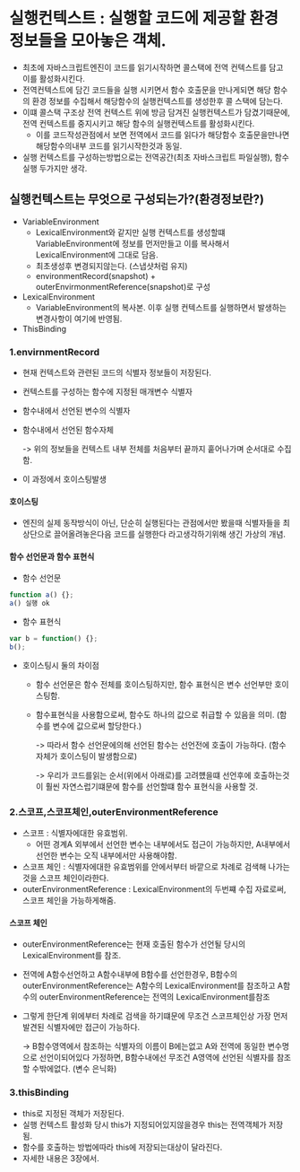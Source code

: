 # 실행컨텍스트 : 실행할 코드에 제공할 환경 정보들을 모아놓은 객체.
- 최초에 자바스크립트엔진이 코드를 읽기시작하면 콜스택에 전역 컨텍스트를 담고 이를 활성화시킨다.
- 전역컨텍스트에 담긴 코드들을 실행 시키면서 함수 호출문을 만나게되면 해당 함수의 환경 정보를 수집해서 해당함수의 실행컨텍스트를 생성한후 콜 스택에 담는다.
- 이떄 콜스택 구조상 전역 컨텍스트 위에 방금 담겨진 실행컨텍스트가 담겼기때문에, 전역 컨텍스트를 중지시키고 해당 함수의 실행컨텍스트를 활성화시킨다.
  - 이를 코드작성관점에서 보면 전역에서 코드를 읽다가 해당함수 호출문을만나면 해당함수의내부 코드를 읽기시작한것과 동일.
- 실행 컨텍스트를 구성하는방법으로는 전역공간(최초 자바스크립트 파일실행), 함수실행 두가지만 생각.


## 실행컨텍스트는 무엇으로 구성되는가?(환경정보란?)
- VariableEnvironment
  - LexicalEnvironment와 같지만 실행 컨텍스트를 생성할떄 VariableEnvironment에 정보를 먼저만들고 이를 복사해서 LexicalEnvironment에 그대로 담음. 
  - 최초생성후 변경되지않는다. (스냅샷처럼 유지)
  - environmentRecord(snapshot) + outerEnvirmonmentReference(snapshot)로 구성
- LexicalEnvironment
  - VariableEnvironment의 복사본. 이후 실행 컨텍스트를 실행하면서 발생하는 변경사항이 여기에 반영됨.
- ThisBinding 


### 1.envirnmentRecord
- 현재 컨텍스트와 관련된 코드의 식별자 정보들이 저장된다.
- 컨텍스트를 구성하는 함수에 지정된 매개변수 식별자
- 함수내에서 선언된 변수의 식별자
- 함수내에서 선언된 함수자체

  -> 위의 정보들을 컨텍스트 내부 전체를 처음부터 끝까지 훝어나가며 순서대로 수집함.
- 이 과정에서 호이스팅발생 


#### 호이스팅 
- 엔진의 실제 동작방식이 아닌, 단순히 실행된다는 관점에서만 봤을때 식별자들을 최상단으로 끌어올려놓은다음 코드를 실행한다 라고생각하기위해 생긴 가상의 개념.

#### 함수 선언문과 함수 표현식
- 함수 선언문 
```js
function a() {};
a() 실행 ok
```
- 함수 표현식
```js
var b = function() {};
b();
```
- 호이스팅시 둘의 차이점 
  - 함수 선언문은 함수 전체를 호이스팅하지만, 함수 표현식은 변수 선언부만 호이스팅함. 
  - 함수표현식을 사용함으로써, 함수도 하나의 값으로 취급할 수 있음을 의미. (함수를 변수에 값으로써 할당한다.)
  
    -> 따라서 함수 선언문에의해 선언된 함수는 선언전에 호출이 가능하다. (함수자체가 호이스팅이 발생함으로)
    
    
    -> 우리가 코드를읽는 순서(위에서 아래로)를 고려헀을떄 선언후에 호출하는것이 훨씬 자연스럽기떄문에 함수를 선언할떄 함수 표현식을 사용할 것.
    
  
### 2.스코프,스코프체인,outerEnvironmentReference
- 스코프 : 식별자에대한 유효범위. 
  - 어떤 경계A 외부에서 선언한 변수는 내부에서도 접근이 가능하지만, A내부에서 선언한 변수는 오직 내부에서만 사용해야함.
- 스코프 체인 : 식별자에대한 유효범위를 안에서부터 바깥으로 차례로 검색해 나가는것을 스코프 체인이라한다.
- outerEnvironmentReference : LexicalEnvironment의 두번쨰 수집 자료로써, 스코프 체인을 가능하게해줌.


#### 스코프 체인
- outerEnvironmentReference는 현재 호출된 함수가 선언될 당시의 LexicalEnvironment를 참조.
- 전역에 A함수선언하고 A함수내부에 B함수를 선언한경우, B함수의 outerEnvironmentReference는 A함수의 LexicalEnvironment를 참조하고
  A함수의 outerEnvironmentReference는 전역의 LexicalEnvironment를참조
- 그렇게 한단계 위에부터 차례로 검색을 하기떄문에 무조건 스코프체인상 가장 먼저 발견된 식별자에만 접근이 가능하다.

  -> B함수영역에서 참조하는 식별자의 이름이 B에는없고 A와 전역에 동일한 변수명으로 선언이되어있다 가정하면, B함수내에선 무조건 A영역에 선언된 식별자를 참조할 수밖에없다. (변수 은닉화)




### 3.thisBinding 
- this로 지정된 객체가 저장된다.
- 실행 컨텍스트 활성화 당시 this가 지정되어있지않을경우 this는 전역객체가 저장됨.
- 함수를 호출하는 방법에따라 this에 저장되는대상이 달라진다.
- 자세한 내용은 3장에서.
